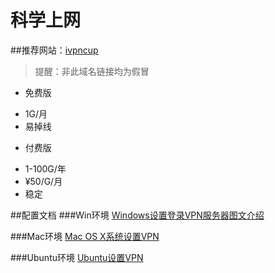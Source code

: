 # 科学上网

##推荐网站：[ivpncup](https://www.ivpncup.me/)

>提醒：非此域名链接均为假冒


+ 免费版
 - 1G/月
 - 易掉线
 

+ 付费版
 - 1-100G/年
 - ¥50/G/月
 - 稳定
 

##配置文档
 ###Win环境
[Windows设置登录VPN服务器图文介绍](https://www.ivpncup.me/config/windows)

###Mac环境
[Mac OS X系统设置VPN](https://www.ivpncup.me/config/macosx)


###Ubuntu环境
[Ubuntu设置VPN](https://www.ivpncup.me/config/ubuntu)

